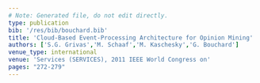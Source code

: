 ```yaml
---
# Note: Generated file, do not edit directly.
type: publication
bib: '/res/bib/bouchard.bib'
title: 'Cloud-Based Event-Processing Architecture for Opinion Mining'
authors: ['S.G. Grivas','M. Schaaf','M. Kaschesky','G. Bouchard']
venue_type: international
venue: 'Services (SERVICES), 2011 IEEE World Congress on'
pages: "272-279"
---
```

